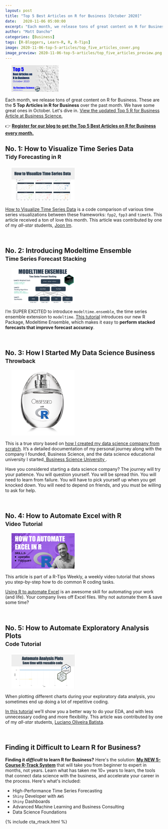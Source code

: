 ```yaml
---
layout: post
title: "Top 5 Best Articles on R for Business [October 2020]"
date:   2020-11-06 05:00:00
excerpt: "Each month, we release tons of great content on R for Business. These are the 5 Top Articles in R for Business over the past month. We have some great ones in October. Let's dive in."
author: "Matt Dancho"
categories: [Business]
tags: [R-Bloggers, Learn-R, R, R-Tips]
image: 2020-11-06-top-5-articles/top_five_articles_cover.png
image_preview: 2020-11-06-top-5-articles/top_five_articles_preview.png
---
```



<div class="pull-right hidden-xs" style="width:30%; margin-left:20px;">
<a href="https://mailchi.mp/business-science/blog-registration" target="_blank">
  <img class="img-responsive" src="/assets/2020-11-06-top-5-articles/top_five_articles_preview.png">
  </a>
</div>

Each month, we release tons of great content on R for Business. These are the __5 Top Articles in R for Business__ over the past month. We have some great ones in October. Let's dive in. [View the updated Top 5 R for Business Article at Business Science.](/business/2020/11/06/top-5-r-for-business-october.html)


👉 [__Register for our blog to get the Top 5 Best Articles on R for Business every month.__](https://mailchi.mp/business-science/blog-registration)




<h2>No. 1: How to Visualize Time Series Data <br><small>Tidy Forecasting in R</small></h2>

<div class="pull-right hidden-xs" style="width:40%; margin-left:20px;">

  <a href="https://www.business-science.io//code-tools/2020/10/22/visualize-timeseries.html" target="_blank">

  <img class="img-responsive" src="/assets/2020-11-06-top-5-articles/visualize-timeseries-cover.png" /> 

  </a>

</div>

[How to Visualize Time Series Data](/code-tools/2020/10/22/visualize-timeseries.html) is a code comparison of various time series visualizations between these frameworks: `fpp2`, `fpp3` and `timetk`. This article received a ton of love this month. This article was contributed by one of my _all-star_ students, [Joon Im](https://www.linkedin.com/in/joonhoim/). 


<br>

<h2>No. 2: Introducing Modeltime Ensemble <br><small>Time Series Forecast Stacking</small></h2>

<div class="pull-right hidden-xs" style="width:40%; margin-left:20px;">

  <a href="https://www.business-science.io//code-tools/2020/10/13/introducing-modeltime-ensemble.html" target="_blank">

  <img class="img-responsive" src="/assets/2020-11-06-top-5-articles/modeltime-ensemble.jpg" /> 

  </a>

</div>

I’m SUPER EXCITED to introduce `modeltime.ensemble`, the time series ensemble extension to `modeltime`. [This tutorial](https://www.business-science.io//code-tools/2020/10/13/introducing-modeltime-ensemble.html#) introduces our new R Package, Modeltime Ensemble, which makes it easy to **perform stacked forecasts that improve forecast accuracy**. 

<br>

<h2>No. 3: How I Started My Data Science Business <br><small>Throwback</small> </h2>

<div class="pull-right hidden-xs" style="width:40%; margin-left:20px;">

  <a href="https://www.business-science.io//business/2019/07/22/how-i-started-my-data-science-business.html" target="_blank" style="max-height:192px;">

  <img class="img-responsive" src="/assets/2020-11-06-top-5-articles/obsessed-with-r.png" /> 

  </a>

</div>

This is a true story based on [how I created my data science company from scratch](https://www.business-science.io//business/2019/07/22/how-i-started-my-data-science-business.html). It’s a detailed documentation of my personal journey along with the company I founded, Business Science, and the data science educational university I started,<a href="https://university.business-science.io/">  Business Science University </a>.

Have you considered starting a data science company? The journey will try your patience. You will question yourself. You will be spread thin. You will need to learn from failure. You will have to pick yourself up when you get knocked down. You will need to depend on friends, and you must be willing to ask for help. 

<br>

<h2>No. 4: How to Automate Excel with R <br><small>Video Tutorial</small></h2>

<div class="pull-right hidden-xs" style="width:40%; margin-left:20px;">
  <a href="/code-tools/2020/10/07/automate-excel.html" target="_blank">
  <img class="img-responsive" src="/assets/2020-11-06-top-5-articles/automate-excel-cover.png" /> 
  </a>
</div>


This article is part of a R-Tips Weekly, a weekly video tutorial that shows you step-by-step how to do common R coding tasks. 

[Using R to automate Excel](/code-tools/2020/10/07/automate-excel.html) is an awesome skill for automating your work (and life). Your company lives off Excel files. Why not automate them & save some time?


<br>

<h2>No. 5: How to Automate Exploratory Analysis Plots <br><small>Code Tutorial</small></h2>

<div class="pull-right hidden-xs" style="width:40%; margin-left:20px;">
  <a href="https://www.business-science.io//code-tools/2020/10/08/automate-plots.html" target="_blank">
  <img class="img-responsive" src="/assets/2020-11-06-top-5-articles/automate-analysis-plots-cover.png" />
  </a>
</div>


When plotting different charts during your exploratory data analysis, you sometimes end up doing a lot of repetitive coding. 

[In this tutorial](https://www.business-science.io//code-tools/2020/10/08/automate-plots.html) we’ll show you a better way to do your EDA, and with less unnecessary coding and more flexibility. This article was contributed by one of my _all-star_ students, [Luciano Oliveira Batista](https://www.lobdata.com.br/).


<br>


## Finding it Difficult to Learn R for Business?

__Finding it _difficult_ to learn R for Business?__ Here's the solution: [__My NEW 5-Course R-Track System__](https://university.business-science.io/p/5-course-bundle-machine-learning-web-apps-time-series/) that will take you from beginner to expert in months, not years. Learn what has taken me 10+ years to learn, the tools that connect data science with the business, and accelerate your career in the process. Here's what's included:

- High-Performance Time Series Forecasting
- `Shiny` Developer with `AWS`
- `Shiny` Dashboards
- Advanced Machine Learning and Business Consulting
- Data Science Foundations

{% include cta_rtrack.html %}
